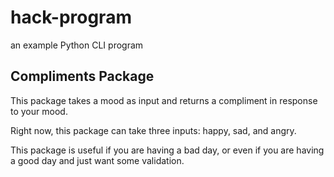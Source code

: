 # hack-program

an example Python CLI program

## Compliments Package 

This package takes a mood as input and returns a compliment in response to your mood.

Right now, this package can take three inputs: happy, sad, and angry.

This package is useful if you are having a bad day, or even if you are having a good day and just want some validation. 